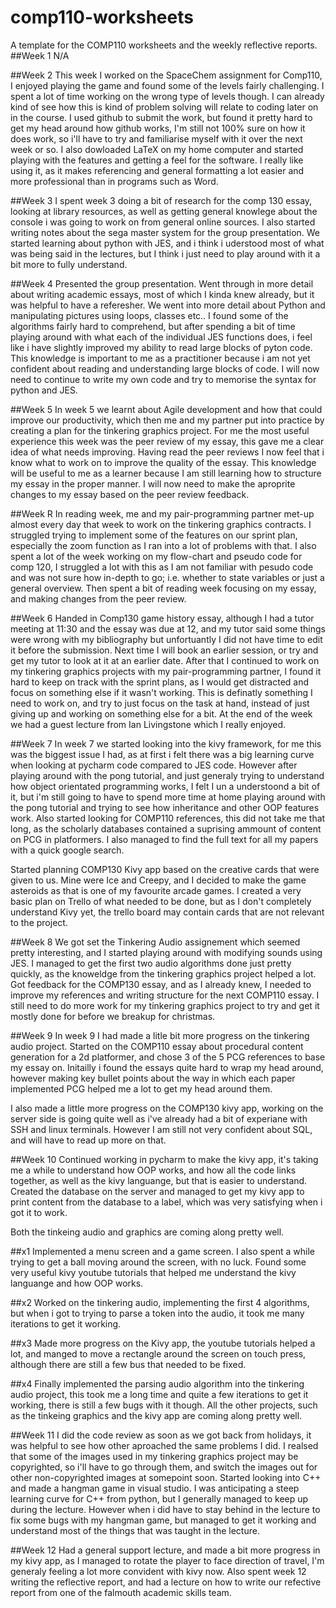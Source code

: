 # comp110-worksheets
A template for the COMP110 worksheets and the weekly reflective reports.
##Week 1
N/A

##Week 2
This week I worked on the SpaceChem assignment for Comp110, I enjoyed playing the game and found some of the levels fairly challenging. I spent a lot of time working on the wrong type of levels though. I can already kind of see how this is kind of problem solving will relate to coding later on in the course.
I used github to submit the work, but found it pretty hard to get my head around how github works, I'm still not 100% sure on how it does work, so i'll have to try and familiarise myself with it over the next week or so.
I also dowloaded LaTeX on my home computer and started playing with the features and getting a feel for the software. I really like using it, as it makes referencing and general formatting a lot easier and more professional than in programs such as Word.

##Week 3
I spent week 3 doing a bit of research for the comp 130 essay, looking at library resources, as well as getting general knowlege about the console i was going to work on from general online sources.
I also started writing notes about the sega master system for the group presentation.
We started learning about python with JES, and i think i uderstood most of what was being said in the lectures, but I think i just need to play around with it a bit more to fully understand.

##Week 4
Presented the group presentation.
Went through in more detail about writing academic essays, most of which I kinda knew already, but it was helpful to have a referesher. 
We went into more detail about Python and manipulating pictures using loops, classes etc.. 
I found some of the algorithms fairly hard to comprehend, but after spending a bit of time playing around with what each of the individual JES functions does, i feel like i have slightly improved my ability to read large blocks of pyton code. 
This knowledge is important to me as a practitioner because i am not yet confident about reading and understanding large blocks of code.
I will now need to continue to write my own code and try to memorise the syntax for python and JES.

##Week 5
In week 5 we learnt about Agile development and how that could improve our productivity, which then me and my partner put into practice by creating a plan for the tinkering graphics project.
For me the most useful experience this week was the peer review of my essay, this gave me a clear idea of what needs improving. Having read the peer reviews I now feel that i know what to work on to improve the quality of the essay.
This knowledge will be useful to me as a learner because I am still learning how to structure my essay in the proper manner. I will now need to make the aproprite changes to my essay based on the peer review feedback.

##Week R
In reading week, me and my pair-programming partner met-up almost every day that week to work on the tinkering graphics contracts. I struggled trying to implement some of the features on our sprint plan, especially the zoom function as I ran into a lot of problems with that.
I also spent a lot of the week working on my flow-chart and pseudo code for comp 120, I struggled a lot with this as I am not familiar with pesudo code and was not sure how in-depth to go; i.e. whether to state variables or just a general overview.
Then spent a bit of reading week focusing on my essay, and making changes from the peer review.


##Week 6
Handed in Comp130 game history essay, although I had a tutor meeting at 11:30 and the essay was due at 12, and my tutor said some things were wrong with my bibliography but unfortuantly I did not have time to edit it before the submission. 
Next time I will book an earlier session, or try and get my tutor to look at it at an earlier date.
After that I continued to work on my tinkering graphics projects with my pair-programming partner, I found it hard to keep on track with the sprint plans, as I would get distracted and focus on something else if it wasn't working. 
This is definatly something I need to work on, and try to just focus on the task at hand, instead of just giving up and working on something else for a bit.
At the end of the week we had a guest lecture from Ian Livingstone which I really enjoyed.

##Week 7
In week 7 we started looking into the kivy framework, for me this was the biggest issue I had, as at first i felt there was a big learning curve when looking at pycharm code compared to JES code.
However after playing around with the pong tutorial, and just generaly trying to understand how object orientated programming works, I felt I un a understoond a bit of it, but i'm still going to have to spend more time at home playing around with the pong tutorial and trying to see how inheritance and other OOP features work.
Also started looking for COMP110 references, this did not take me that long, as the scholarly databases contained a suprising ammount of content on PCG in platformers.
I also managed to find the full text for all my papers with a quick google search.

Started planning COMP130 Kivy app based on the creative cards that were given to us. Mine were Ice and Creepy, and I decided to make the game asteroids as that is one of my favourite arcade games.
I created a very basic plan on Trello of what needed to be done, but as I don't completely understand Kivy yet, the trello board may contain cards that are not relevant to the project.

##Week 8
We got set the Tinkering Audio assignement which seemed pretty interesting, and I started playing around with modifying sounds using JES.
I managed to get the first two audio algorithms done just pretty quickly, as the knoweldge from the tinkering graphics project helped a lot.
Got feedback for the COMP130 essay, and as I already knew, I needed to improve my references and writing structure for the next COMP110 essay.
I still need to do more work for my tinkering graphics project to try and get it mostly done for before we breakup for christmas.

##Week 9
In week 9 I had made a litle bit more progress on the tinkering audio project.
Started on the COMP110 essay about procedural content generation for a 2d platformer, and chose 3 of the 5 PCG references to base my essay on. 
Initailly i found the essays quite hard to wrap my head around, however making key bullet points about the way in which each paper implemented PCG helped me a lot to get my head around them.

I also made a little more progress on the COMP130 kivy app, working on the server side is going quite well as i've already had a bit of experiane with SSH and linux terminals.
However I am still not very confident about SQL, and will have to read up more on that.

##Week 10
Continued working in pycharm to make the kivy app, it's taking me a while to understand how OOP works, and how all the code links together, as well as the kivy languange, but that is easier to understand.
Created the database on the server and managed to get my kivy app to print content from the database to a label, which was very satisfying when i got it to work.

Both the tinkeing audio and graphics are coming along pretty well.

##x1
Implemented a menu screen and a game screen. I also spent a while trying to get a ball moving around the screen, with no luck. Found some very useful kivy youtube tutorials that helped me understand the kivy languange and how OOP works.

##x2
Worked on the tinkering audio, implementing the first 4 algorithms, but when i got to trying to parse a token into the audio, it took me many iterations to get it working.

##x3
Made more progress on the Kivy app, the youtube tutorials helped a lot, and manged to move a rectangle around the screen on touch press, although there are still a few bus that needed to be fixed.

##x4
Finally implemented the parsing audio algorithm into the tinkering audio project, this took me a long time and quite a few iterations to get it working, there is still a few bugs with it though. 
All the other projects, such as the tinkeing graphics and the kivy app are coming along pretty well.

##Week 11
I did the code review as soon as we got back from holidays, it was helpful to see how other aproached the same problems I did.
I realsed that some of the images used in my tinkering graphics project may be copyrighted, so i'll have to go through them, and switch the images out for other non-copyrighted images at somepoint soon.
Started looking into C++ and made a hangman game in visual studio. I was anticipating a steep learning curve for C++ from python, but I generally managed to keep up during the lecture. 
However when i did have to stay behind in the lecture to fix some bugs with my hangman game, but managed to get it working and understand most of the things that was taught in the lecture.

##Week 12
Had a general support lecture, and made a bit more progress in my kivy app, as I managed to rotate the player to face direction of travel, I'm generaly feeling a lot more convident with kivy now. 
Also spent week 12 writing the reflective report, and had a lecture on how to write our refective report from one of the falmouth academic skills team.
